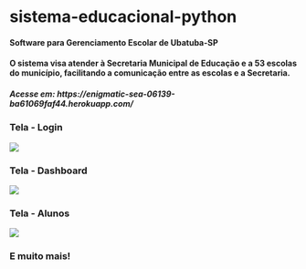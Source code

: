 # sistema-educacional-python
<h4>Software para Gerenciamento Escolar de Ubatuba-SP</h4>
<h4>O sistema visa atender à Secretaria Municipal de Educação e a 53 escolas do município, facilitando a comunicação entre as escolas e a Secretaria.</h4>
<h5>Acesse em: https://enigmatic-sea-06139-ba61069faf44.herokuapp.com/</h5>
<h3>Tela - Login</h3>
<img src="https://github.com/andrebr45/sistema-educacional-python/assets/86932465/e2d4141a-6d68-4885-9a7b-6f24f4fecf4c"/>
<h3>Tela - Dashboard</h3>
<img src="https://github.com/andrebr45/sistema-educacional-python/assets/86932465/c5765a90-86de-4545-a590-97d6fc2e7f5f"/>
<h3>Tela - Alunos</h3>
<img src="https://github.com/andrebr45/sistema-educacional-python/assets/86932465/8d2fcd14-d00c-432e-876f-5e42146c9dad"/>
<h3>E muito mais!</h3>

